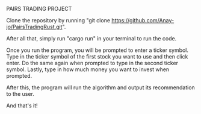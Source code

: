 PAIRS TRADING PROJECT

Clone the repository by running "git clone https://github.com/Anay-jo/PairsTradingRust.git".

After all that, simply run "cargo run" in your terminal to run the code.

Once you run the program, you will be prompted to enter a ticker symbol. Type in the ticker symbol of the first stock you want to use and then click enter.
Do the same again when prompted to type in the second ticker symbol.
Lastly, type in how much money you want to invest when prompted.

After this, the program will run the algorithm and output its recommendation to the user.

And that's it!
